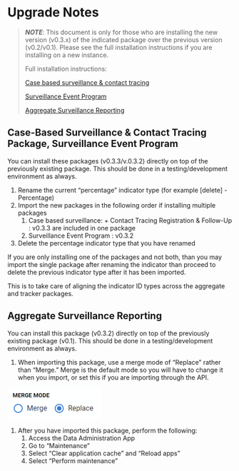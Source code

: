 # Upgrade Notes

> ***NOTE***: This document is only for those who are installing the new version (v0.3.x) of the indicated package over the previous version (v0.2/v0.1). Please see the full installation instructions if you are installing on a new instance.
>
> Full installation instructions:
>
> [Case based surveillance & contact tracing](https://docs.dhis2.org/en/topics/metadata/covid-19-surveillance/covid-19-tracker-installation.html)
>
>[Surveillance Event Program](https://docs.dhis2.org/en/topics/metadata/covid-19-surveillance/covid-19-events-installation.html)
>
> [Aggregate Surveillance Reporting](https://docs.dhis2.org/en/topics/metadata/covid-19-surveillance/covid-19-aggregate-installation.html)

## Case-Based Surveillance & Contact Tracing Package, Surveillance Event Program

You can install these packages (v0.3.3/v.0.3.2) directly on top of the previously existing package. This should be done in a testing/development environment as always.

1. Rename the current “percentage” indicator type (for example [delete] - Percentage)
2. Import the new packages in the following order if installing multiple packages
    1. Case based surveillance: + Contact Tracing Registration & Follow-Up : v0.3.3 are included in one package
    2. Surveillance Event Program : v0.3.2
3. Delete the percentage indicator type that you have renamed

If you are only installing one of the packages and not both, than you may import the single package after renaming the indicator than proceed to delete the previous indicator type after it has been imported.

This is to take care of aligning the indicator ID types across the aggregate and tracker packages.

## Aggregate Surveillance Reporting

You can install this package (v0.3.2) directly on top of the previously existing package (v0.1). This should be done in a testing/development environment as always.

1. When importing this package, use a merge mode of “Replace” rather than “Merge.” Merge is the default mode so you will have to change it when you import, or set this if you are importing through the API.

![Merge mode: Replace](resources/images/merge-mode-replace.png "Merge mode choose Replace")

1. After you have imported this package, perform the following:
    1. Access the Data Administration App
    2. Go to “Maintenance”
    3. Select “Clear application cache” and “Reload apps”
    4. Select “Perform maintenance”
